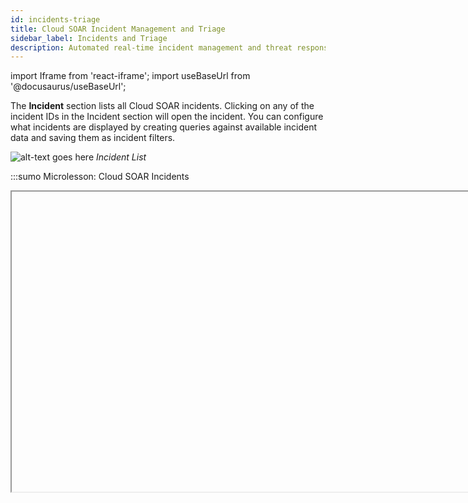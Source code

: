 ```yaml
---
id: incidents-triage
title: Cloud SOAR Incident Management and Triage
sidebar_label: Incidents and Triage
description: Automated real-time incident management and threat response.
---
```


import Iframe from 'react-iframe';
import useBaseUrl from '@docusaurus/useBaseUrl';

The **Incident** section lists all Cloud SOAR incidents. Clicking on any of the incident IDs in the Incident section will open the incident. You can configure what incidents are displayed by creating queries against available incident data and saving them as incident filters.

![alt-text goes here](/img/cloud-soar/image140.png)
_Incident List_

:::sumo Microlesson: Cloud SOAR Incidents

<Iframe url="https://www.youtube.com/embed/GDWFGJ8JOqA"
        width="854px"
        height="480px"
        id="myId"
        className="video-container"
        display="initial"
        position="relative"
        allow="accelerometer; autoplay=1; clipboard-write; encrypted-media; gyroscope; picture-in-picture"
        allowfullscreen
        />
:::

## Filtering Incidents

You can also manipulate what data is to be displayed from the Incident
section by adjusting which columns are viewable. The adjust these
columns, click on the cogwheel on the top right-side of the screen. This
will display a configuration screen that allows you to choose which
data is displayed and where on the screen it should be displayed by
clicking the + sign next to the selection and then dragging and dropping
the selection in the order to be viewed.

![alt-text goes here](/img/cloud-soar/image141.png)
_Incident List Column Configuration_

Once the columns are added and organized, click **Apply** to continue.

From the Incident section you can search, build, and issue queries against existing incidents by simply typing in the search bar at the top of the screen.

![alt-text goes here](/img/cloud-soar/image142.png)
_Incident Search Bar_

Cloud SOAR also provides its you with a command cheat sheet to help build
incident filtering queries. To access the cheat sheet, click on the
![alt-text goes here](/img/cloud-soar/image143.png) icon to display the query options.

![alt-text goes here](/img/cloud-soar/image144.png)
_Query Operations Helper_

Once a query or a search is committed, they can be saved for future use
by clicking the star icon to the right of the search bar. These saved
searches will be stored as tabs just below the search bar.

![alt-text goes here](/img/cloud-soar/image145.png)
_Save Frequently Used Queries_

Bulk actions may be performed on any incidents in the Incident Overview
list. Bulk actions include:

![alt-text goes here](/img/cloud-soar/image146.png)         
_Bulk Actions_

- Edit
- Close
- Reopen
- Delete
- Restore
- Add Investigator
- Change Owner

To perform bulk actions on incidents, check the incidents you wish to
perform the bulk actions on, then click the three dots in the upper
left-hand corner of the screen and select the appropriate bulk action.

## Working with Incidents

Opening an incident from any section of Cloud SOAR will display the Incident
Details page. The Incident Details page is composed of three sections:
The Incident VIP Section, on the left side of the screen, the Incident
Properties section in the center, and the Incident Widgets section to
the right side of the screen.

![alt-text goes here](/img/cloud-soar/image147.png)
_Incident Details Screen_

## Incident VIP section

![alt-text goes here](/img/cloud-soar/image148.png)     
_Incident VIP Section_

The Incident VIP Section displays high-level
details about a specific incident. You can also take actions such as
add additional investigators or close the incident from this section. To
view all available actions, click the vertical ellipsis to the left of
the cogwheel. You can change the owner of the incident, change the
folder where the incident is housed, export the Incident details via
PDF, DOC, or [Custom Report](#custom-reports), and clone or permanently
delete the incident.

To customize the details displayed in the Incident VIP Section, click the
cogwheel at the top-right of the section. A new screen will be presented
which will allow for adding and deleting of incident detail fields. To
add a new field, you will click on the **+** sign next to the field to
be added. Once all the desired fields are added, they can easily be
rearranged in the desired order by dragging and dropping into place. To
remove a field, simply click the **x** next to the field to be removed.
Once all the details have been added and are in place, click **Apply**.

## Incident Properties

The Incident Details section contains all the important information that makes up the incident, such as executed Playbooks and incident tasks. This information is divided into four different sections: **Overview**, **Operations**, **Entities**, and **Documentation**.

![Incident Overview](/img/cloud-soar/image149.png)
_Incident Overview_


### Overview

The Incident Overview section contains all the pertinent information for a specific incident such as the severity, SLA counter, and category of alert. This information can be customized in the Custom Fields section of the platform. For more information, please see [**Custom Fields**](#Custom-Fields-1).

### Operations

The Operations section contains all the investigative information for a specific incident and is broken out into the following sections: **War Room**, **playbook**, **Tasks**, and **Notes**.

:::sumo Microlesson: Security Automation with Cloud SOAR Playbooks

<Iframe url="https://www.youtube.com/embed/ZGSxFsfyrdI"
        width="854px"
        height="480px"
        id="myId"
        className="video-container"
        display="initial"
        position="relative"
        allow="accelerometer; autoplay=1; clipboard-write; encrypted-media; gyroscope; picture-in-picture"
        allowfullscreen
        />
:::


#### War Room

All the information related to the incident ongoing are visible in one place in
the War Room section. You can quickly view and check all the steps of the analysis, done either manually or by the automation, any entities related to the incident, results of actions performed and notes added during the incident's investigation. Information can be filtered out for the different categories, and by pressing the **+** button, you can add new notes.

![alt-text goes here](/img/cloud-soar/war_room.png)

#### Playbooks

Any playbook that has been applied to an incident can be found under
the playbook section. You can quickly view and make any necessary
adjustments to the incident's Playbooks as well as add any additional
Playbooks that may be required during an incident's investigation.

![alt-text goes here](/img/cloud-soar/image150.png)
_Incident Properties_

The playbook option menu can be found at the bottom of the playbook
screen. From here, you can re-execute a playbook, export, edit, or
expand the existing playbook. If during an incident's investigation it
is determined that the type of incident has changed (i.e. phishing
incident turns into a ransomware incident) another type of playbook may
be needed to correctly remediate an incident. You can add additional
Playbooks to the incident by clicking the **+** sign at the top of the
playbook screen.

![alt-text goes here](/img/cloud-soar/image151.png)
_Playbook Selection Menu_

This will open a new screen that lists all available Playbooks. Either
type in the playbook name to use or manually search through all
available options and click **Add** when finished.

##### Viewing Playbook Results

The results of a Playbook, either while it is executing or after
execution has completed, can be viewed from the playbook section. By
clicking the expansion button on the bottom left of the screen will
expand the playbook and will display the execution results.

![alt-text goes here](/img/cloud-soar/image152.png)
_Playbook Results_

The results of the playbook can also be viewed as a list by clicking the
**List** button next the **+** at the top of the page. The execution path of
the playbook will be shown, along with the status of the execution of
each action. The execution history of the playbook will be displayed in a
tab on the right-hand side of the screen, which can be minimized.

![alt-text goes here](/img/cloud-soar/image153.png)
_Playbook History_

To view the details of any individual action, including the results,
click on the action node. A new window displaying the action details
will be displayed on the left-hand side of the screen. From this view,
you can see the status of the action, its configuration, and have the
choice to download the JSON results of the action.

![alt-text goes here](/img/cloud-soar/image154.png)
_Action Results_

To view the details of the result, click on the magnifying glass and the
action's details window will be displayed. The details section displays
the results of the action in table view which you can also filter
through by using the details search bar at the top of the screen. For
more detailed information, you can switch to the action's JSON results
screen by clicking the **View JSON Results** button next to the action's
search bar. The JSON results view displays the full results of the
executed action. Because some integrations return large data sets, the
table view is designed to show only a select set of attributes. To view
the complete results of verbose integrations, the JSON tab should be
used.

![alt-text goes here](/img/cloud-soar/image155.png)
_Action Details_

![alt-text goes here](/img/cloud-soar/image156.png)
_Action JSON_

#### Tasks

Cloud SOAR's Tasks section allows incident managers to assign and track
tasks which must be completed during an investigation. Tasks may be
added from Playbooks or Playbooks, as discussed in previous sections,
or manually from the incident's Tasks section.

![alt-text goes here](/img/cloud-soar/image157.png)
_Tasks within an Incident_

##### Adding a Task

To add a new Task, click the **+** button at the top-left of the Task list
screen. Fill in all required fields and add any additional information
necessary under the **Description section** if desired.

The user listed in the **Assigned to** field will be the user responsible
for completing the task.

The field titled **Effort** should be the number of hours estimated to
complete the Task. As the Task is updated by the Assignee, this field
should be changed to reflect the actual number of hours that were
required to complete the Task. This number will be used to provide Task
Assessment information, discussed in more detail in the Documentation
section of this manual.

![alt-text goes here](/img/cloud-soar/image158.png)
_New Task Details Screen_

##### Working with Tasks

Once a task has been created and assigned, it will appear in the **Home**
section of the Main Menu. To view the details of a task click on the
task from the **My Operations** section of the screen, or to view a task
by its incident, select one or multiple incidents from the task list on
the left-side of the screen.

![alt-text goes here](/img/cloud-soar/image159.png)
_Home Screen_

Selecting a task will open the incident where the task was created. This
will allow you to review the details of the task and access any
automated Playbooks and notes from the incident investigation. Once the
incident data has been reviewed investigators can choose to approve,
approve and close, or decline a task by clicking the thumbs up, thumbs
down or check mark buttons next to the task's title.

![alt-text goes here](/img/cloud-soar/image160.png)
_Tasks Section_

#### Notes

Like the Tasks section, the Notes section contains all notes either
automatically created during a playbook's execution or manually created
during the incident's investigation. Both sections offer the ability to
export and search for different results depending on the operational
need.

![alt-text goes here](/img/cloud-soar/image161.png)
_Notes Section_

##### Adding a Note

To manually add a note, click the **+** symbol to the left of the search
bar and a new configuration screen will appear. Enter the note into the
free form text box and click create when finished.

![alt-text goes here](/img/cloud-soar/image162.png)
_Adding a Note_


## Create a New Incident Manually

To create an Incident manually, click the **+ Incident** button on the top
right-side of the screen.

![Incident Overview Screen](/img/cloud-soar/image125.png)
_Incident Overview Screen_

A new configuration box will be displayed that contains fields an
investigator can utilize to develop their incident. Not all these fields
are mandatory. The ones which are required will have an asterisk (`*`)
marked next to it which indicates the field has a dependency within the
Cloud SOAR platform. These required fields can have their dependencies and
requirements adjusted in the **Custom Fields** section (click the cog icon (<img src={useBaseUrl('img/cloud-soar/cog.png')} alt="cog menu" width="20"/>) > **Customizations** > **Custom Fields**).<br/> ![New Incident Editor](/img/cloud-soar/image126.png)
_New Incident Editor_

One of the most important fields is the **Type** field. This field will
dictate which Playbooks will be recommended later on in the configuration
process. See **Custom Fields** to modify the variables displayed in the
**Type** field.<br/> ![New Incident Editor](/img/cloud-soar/image127.png)
_New Incident Editor_


Once the details page is completed, you will want to assign
appropriate Playbooks to be associated with the incident. In addition to
adding the playbook to the incident, you can also decide whether they
want the playbook to automatically execute upon incident creation by
sliding the **Autorun** button to **On**.<br/> ![New Incident Editor](/img/cloud-soar/image128.png)
_New Incident Editor_


When creating an incident manually, the investigator may already have
artifacts that they would like to add to the incident. The Incident
Artifact section allows for the manual entry of new artifacts. To add a
new artifact click **Add Artifact** and choose what target field to append
the data and add its value. Once completed, click **Next**.<br/> ![alt-text goes here](/img/cloud-soar/image129.png)

### Incident Artifacts

You have the option to create manual Parent/Child relationships between the new incident and any previous incident created in Cloud SOAR. Click the **Advanced** button at the bottom of the screen to select an existing incident to group together.<br/> ![Incident Relationships](/img/cloud-soar/image130.png)
_Incident Relationships_

The final step in manual incident creation is to add an investigator or a group of investigators to the incident. Select an investigator or group from the left side of the screen by double-clicking on their name and the investigator will be added to the investigators pane. Once finished, click **Create**.

### Incident Report

The **Report Template** section allows you to create templates for custom reporting. The Report Template screen contains a list of all current report templates. To add a new report template, click on the **+** icon above the report template list.

The Details tab of the new report template window allows you to specify a unique name for the template as well as a template category and any appropriate tags.

The Sections tab of the new report template window allows you to drag and drop sections of the incident into the report template. All incident sections are listed in the left-hand pane. Dragging incident sections to the right-hand pane will add the section to the report template.
Sections will be printed in the report in the order they appear in the right-hand pane. Once satisfied with the selection, click **Save**.<br/> ![Report Template Sections](/img/cloud-soar/image45.png)
_Report Template Sections_

### Custom Fields

![Fields Configuration Settings](/img/cloud-soar/image46.png)
_Fields Configuration Settings_

The Custom Fields section allows you to customize all fields within the Cloud SOAR platform to better suit your environment. All fields are pre-populated by default and can be revised with environment-specific variables by manually creating or updating the fields or by importing a file which is formatted with entries for each line.

To begin defining Cloud SOAR's custom fields, select a Cloud SOAR section from the list on the left-side of the screen to view all available fields. To edit an existing field, select the ![alt-text goes here](/img/cloud-soar/image47.png) next to the field to be updated, or to add a new field select **+ADD** at the bottom right-side of the screen. A new configuration box will be displayed.

The only attribute of an existing field which cannot be modified once
the field is created is the field Type, such as Text or Date. You can rename internal values but only personal values, which are denoted by having a trash can symbol next to the entry, can be deleted from the section's custom fields.

Each section of Cloud SOAR supports different numbers of custom fields. The Incidents section, for example, supports up to 100 custom fields. The number of custom fields remaining will be displayed next to the section name at the top of the page.

Custom fields added by a user can be renamed or deleted. However,
default fields can only be renamed, they cannot be deleted. Although a
custom field may be deleted, it will not increase the number of custom
fields available. Since the deleted field may contain data that was
entered prior to the deletion of the field, the custom field remains
reserved.

For each field, a name and a type will always be required. A complete
list of field types is listed below. Additional fields will be required
or optional depending on the type selected. For example, a text field
allows an optional default value to be specified, while a list field
provides many additional options.

The Visualization tab allows you to disable the field, specify if the field is used within Incident notifications, and set conditions under which the field is visible. For example, a field can be made visible only if the incident is of a certain type.

The Additional Info tab allows you to provide additional information or context to the field, such as how the field should be used or where the data can be located.

Fields may be reorder in the Custom Fields section to change the order in which they appear on the Cloud SOAR screen. To change the order of the fields, click and hold on the six dots to the far left of the field name, then drag the field to its desired location.

#### Custom Field Types

Field Type | Description
:------ | :------
Calculation | Perform a calculation between two fields or between a field and a static value
Checkbox | Checkbox
Color Picker | Interactive color picker to select a color
Date | Date only picker
Date & Time | Date and time picker
Email Address | Email address Available to use in actions which require a email input
Filename | Filename Available to use in actions which require a filename input
Hash | Hash value Available to use in actions which require a hash input
IP Address | IP Address Available to use in actions which require a IP address input
List | Dropdown list
Multi Select List | Multiselect list box
Numeric Textbox | accepting numeric values only
Tags | One or more user defined tags
Text | Free text
Time Interval | Numeric time interval which can be used as a value in another calculated field
Timezone | Timezone list dropdown
URL | URL Available to use in actions which require a URL input
User Details | User details, such as a user name. Available to use in actions which require a user details input

#### Using Custom Fields for SLAs

Custom fields can be used to calculate any number of custom service level agreements (SLAs). This can be achieved using combinations of Date, Date & Time and Time Interval fields.

In the following example, five custom fields have been added to provide
information on the status of an organizations Notification SLA. Two of the custom fields require user input:<br/> ![SLA User Input](/img/cloud-soar/image50.png)
_SLA User Input_

* **Notification SLA Requirement** will be used to store the SLA time interval, such as 5 minutes.
* **Customer Notified** will allow you to enter the date & time the customer was notified.

The remaining three custom fields require no user input and are calculation fields only:<br/> ![SLA Calculated Fields](/img/cloud-soar/image51.png)
_SLA Calculated Fields_

* **Notification Due By** will calculate and display the date & time the notification must be conducted by adding the Notification SLA Requirement field to the Start Time.
* **Notification Time Remaining** will calculate and display time remaining before the notification must be conducted by subtracting the Current Time from the Notification Due By field.
* **Actual Notification Time** will calculate and display actual time taken to notify the customer by subtracting the Start Time from the Customer Notified Time.

These Custom Field settings will appear in the Cloud SOAR Incident screen as follows:<br/>![SLA View](/img/cloud-soar/image52.png)              
_SLA View_



### Credential Manager - CyberArk Configuration

You can use CyberArk Credential Manager to manage data that will be used in integration resources.<br/> ![alt-text goes here](/img/cloud-soar/cyberArk1.png)

Using the cogwheel icon on the right in the integrations section, the main section of the CyberArk configuration opens.<br/> ![alt-text goes here](/img/cloud-soar/CyberArk2.png)

Here you can set URL and port of the Components server, and the credentials needed to connect to CyberArk. The Enable checkbox can be enabled or disabled later.

If enabled, when you go to open the detail of a integration resource you'll find a new checkbox (**Use CyberArk fields**) at the top already active. If the checkbox on above window is disabled, the checkbox in the resource window will be disabled by default, and it will not be possible to activate it.<br/> ![alt-text goes here](/img/cloud-soar/CyberArk3.png)

If the checkbox **Use CyberArk fields** is enabled, two new mandatory fields will appear:
* **Account Name** > userName in CyberArk
* **Platform ID** > platformId in CyberArk

Near to the fields there will be the relative toggle that will enable the related field for use on CyberArk.<br/> ![alt-text goes here](/img/cloud-soar/CyberArk5.png)

In the image above, you can see two custom fields of the resource with their toggles. The first field has been enabled to use CyberArk, while the second not.

Within the CyberArk fields you need to enter the name of the Properties present in the corresponding Platform ID on CyberArk.

:::note Case sensitive
Pay attention to uppercase and lowercase letters.
:::

![alt-text goes here](/img/cloud-soar/CyberArk4.png)

Through the name of the Properties,(in the above case **MB3**) during the execution of the resource, it will be replaced with the value present on CyberArk for that resource, in our case **84ca4444-9082-40b7-**.

In the fields enabled for CyberArk, in addition to the account properties, you can also recall the value of the CyberArk Account password, to do this, write the word **Password** in the field.

:::important
If the checkbox for CyberArk is enabled for a resource field, the data type allowed for that field will be string only, even if the same field was configured to accept lists, checkboxes, numbers, and more.
:::

**The only property that will be retained is the mandatory nature of the field**.

Values entered in the field not enabled for CyberArk, if previously entered and saved, will be retained if the field becomes enabled for CyberArk. The same is not true otherwise.

If the CyberArk switch is enabled and one switch on the field line is disabled, that CyberArk field value will be saved empty.<br/> ![alt-text goes here](/img/cloud-soar/CyberArk6.png)


#### Configuring the automation bridge for CyberArk

If you are using CyberArk, you will need to add the following certificates given by CyberArk:
```
**RootCA**new.crt**
**client**new.crt**
**client**new.pem**
```
to the `/opt/automation-bridge/` directory.

**The names must be exactly the same**.


## Triage

The Cloud SOAR Triage module ingests events via the Cloud SOAR API. You can use it
to triage events which may be unverified or have a low confidence level before they are converted to incidents. The Triage module can be completely customized for use cases from financial fraud to network IDS alerts.

### Display Settings

Triage display preferences can be customized from **Settings** > **Customizations** > **Triage**. Triage events can be color coded based on status to easily distinguish them from each other when viewing the list of Triage events.

The name of the module can also be modified from **Triage** to a name of your choosing. The new name will be displayed in all areas of Cloud SOAR, including the menu and logs.<br/> ![alt-text goes here](/img/cloud-soar/image57.png)
_Triage Settings_

### Field Settings

By default, the Triage module contains two fields, Status and Type. Additional values may be added to the Status field; however, the Type field is directly linked to the Incident Type field and cannot be modified directly. New types must be added from the Incidents section of the Custom Fields page.

Up to 100 custom fields and be created for the Triage module, allowing customization for any use case. To add additional fields, navigate to **Settings > Customizations > Custom Fields** and select Triage Events (or the name of the module if you have renamed it from the default of **Triage**).

To add a new field, click **Add** from the upper
right-hand corner and configure the field as desired. Note that to be
able to filter events in the Triage module based on the values of a
field, **Use as filter** must be checked in the Visualization tab when
adding or modifying a field.

As fields are created, they will be assigned a number starting at `1`,
which will be used to identify the field when adding events via the API.
The first field added will be identified as `opt_1`, the second as
`opt_2`, and so on. Regardless of the ordering of the fields on the
screen, these numbers will remain the same. If a field is deleted, the
number will not be reused. For example, if you have defined `opt_1`
through `opt_8` and delete the field `opt_8`, the next field added will
still become `opt_9`. It is important to remember these field numbers, as
they will be used when the API is invoked.

### Working with Events

The Triage module is accessible from the Incidents section by clicking on Triage (or the name of the module if you have renamed it from the default of **Triage**). All events which have not been converted to an Incident will be displayed in a sortable table on the Triage main screen. Events may be sorted by any column values by clicking on the appropriate column.

![Events](/img/cloud-soar/image58.png)
_Triage Main Screen_

The list of events can be filtered by any of the fields listed in the
filter section at the top of the Triage main screen.

![alt-text goes here](/img/cloud-soar/image181.png)         
_Triage Event Actions, Unassigned_

To view the details of a Triage event, click on the box and arrow icon
in the Actions column for the event. If additional information is
available, it will be displayed in this Event Details screen.

To begin triaging an event, click on the person icon in the Actions
column for the event to **grab** the event. Once an event is grabbed by an
analyst, any Playbooks defined for that incident type will be
automatically executed and the results will be displayed in the Results
section of the Event Details screen. Because all Playbooks for the
specified incident type are automatically executed as soon as the
incident is grabbed, it is recommended that separate incident types and Playbooks be created for Triage events.

After triaging the event, the event may be reassigned to another user
for further analysis, discarded or converted to an incident. To reassign
the event to another user, click on the circular arrow icon in the
Actions column for the event. To discard the event, click on the
trashcan icon in the Actions column for the event.

![alt-text goes here](/img/cloud-soar/image182.png)           
_Triage Event Actions, Assigned_

To convert the event to an incident, click **Convert to Incident** in the
far right-hand corner of the Event in question. Select the appropriate
incident template, owner and label, then click **Save**. The event,
including all enrichment information gathered from any Playbooks, will be
automatically converted to an incident.

![alt-text goes here](/img/cloud-soar/image183.png)         
_Converting to an Incident_
